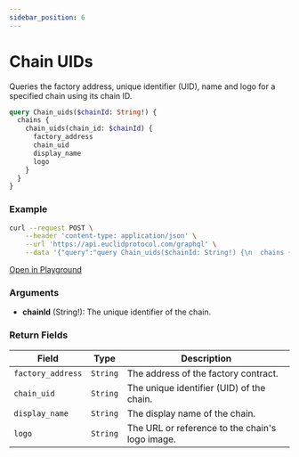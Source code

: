 ```yaml
---
sidebar_position: 6
---
```

# Chain UIDs

Queries the factory address, unique identifier (UID), name and logo for a specified chain using its chain ID.

```graphql
query Chain_uids($chainId: String!) {
  chains {
    chain_uids(chain_id: $chainId) {
      factory_address
      chain_uid
      display_name
      logo
    }
  }
}
```

### Example

```bash
curl --request POST \
    --header 'content-type: application/json' \
    --url 'https://api.euclidprotocol.com/graphql' \
    --data '{"query":"query Chain_uids($chainId: String!) {\n  chains {\n    chain_uids(chain_id: $chainId) {\n      factory_address\n      chain_uid\n      display_name\n      logo\n    }\n  }\n}","variables":{"chainId":"localwasma-1"}}'
```

[Open in Playground](https://api.euclidprotocol.com/?explorerURLState=N4IgJg9gxgrgtgUwHYBcQC4QEcYIE4CeABAMIAWAhgJZID6MVYAzgBQAkUlNAkmOkQGUUeGgHMAhAEoiwADpIiRTtSRMZ8xYuU16jVtrqN%2BHLkl7S5CzYoBmFKCgiFaFMGDwImTDdaWndYD7WYFRMAA4ANhQEtEgUiEGaERCiEIkAvj6ZSOkgADQgAG4UIhQARhGeGCCWirIgBrz1-PXJUBQRAO4UTHAUALQAjPXyuelAA)

### Arguments

- **chainId** (String!): The unique identifier of the chain.

### Return Fields

| **Field**          | **Type** | **Description**                                      |
|--------------------|----------|------------------------------------------------------|
| `factory_address`  | `String` | The address of the factory contract.                 |
| `chain_uid`        | `String` | The unique identifier (UID) of the chain.            |
| `display_name`     | `String` | The display name of the chain.                       |
| `logo`             | `String` | The URL or reference to the chain's logo image.      |